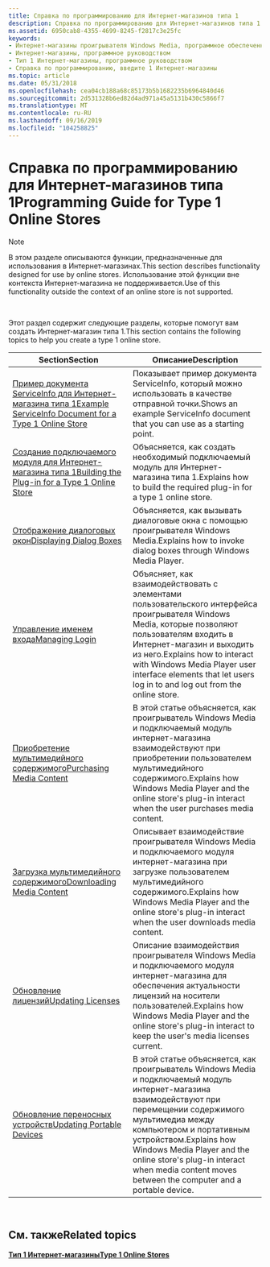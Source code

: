 ```yaml
---
title: Справка по программированию для Интернет-магазинов типа 1
description: Справка по программированию для Интернет-магазинов типа 1
ms.assetid: 6950cab8-4355-4699-8245-f2817c3e25fc
keywords:
- Интернет-магазины проигрывателя Windows Media, программное обеспеченное программирование
- Интернет-магазины, программное руководством
- Тип 1 Интернет-магазины, программное руководством
- Справка по программированию, введите 1 Интернет-магазины
ms.topic: article
ms.date: 05/31/2018
ms.openlocfilehash: cea04cb188a68c85173b5b1682235b6964840d46
ms.sourcegitcommit: 2d531328b6ed82d4ad971a45a5131b430c5866f7
ms.translationtype: MT
ms.contentlocale: ru-RU
ms.lasthandoff: 09/16/2019
ms.locfileid: "104258825"
---
```

# <a name="programming-guide-for-type-1-online-stores"></a><span data-ttu-id="50a02-107">Справка по программированию для Интернет-магазинов типа 1</span><span class="sxs-lookup"><span data-stu-id="50a02-107">Programming Guide for Type 1 Online Stores</span></span>

> [!Note]  
> <span data-ttu-id="50a02-108">В этом разделе описываются функции, предназначенные для использования в Интернет-магазинах.</span><span class="sxs-lookup"><span data-stu-id="50a02-108">This section describes functionality designed for use by online stores.</span></span> <span data-ttu-id="50a02-109">Использование этой функции вне контекста Интернет-магазина не поддерживается.</span><span class="sxs-lookup"><span data-stu-id="50a02-109">Use of this functionality outside the context of an online store is not supported.</span></span>

 

<span data-ttu-id="50a02-110">Этот раздел содержит следующие разделы, которые помогут вам создать Интернет-магазин типа 1.</span><span class="sxs-lookup"><span data-stu-id="50a02-110">This section contains the following topics to help you create a type 1 online store.</span></span>



| <span data-ttu-id="50a02-111">Section</span><span class="sxs-lookup"><span data-stu-id="50a02-111">Section</span></span>                                                                                                              | <span data-ttu-id="50a02-112">Описание</span><span class="sxs-lookup"><span data-stu-id="50a02-112">Description</span></span>                                                                                                                                    |
|----------------------------------------------------------------------------------------------------------------------|------------------------------------------------------------------------------------------------------------------------------------------------|
| [<span data-ttu-id="50a02-113">Пример документа ServiceInfo для Интернет-магазина типа 1</span><span class="sxs-lookup"><span data-stu-id="50a02-113">Example ServiceInfo Document for a Type 1 Online Store</span></span>](example-serviceinfo-document-for-a-type-1-online-store.md) | <span data-ttu-id="50a02-114">Показывает пример документа ServiceInfo, который можно использовать в качестве отправной точки.</span><span class="sxs-lookup"><span data-stu-id="50a02-114">Shows an example ServiceInfo document that you can use as a starting point.</span></span>                                                                    |
| [<span data-ttu-id="50a02-115">Создание подключаемого модуля для Интернет-магазина типа 1</span><span class="sxs-lookup"><span data-stu-id="50a02-115">Building the Plug-in for a Type 1 Online Store</span></span>](building-the-plug-in-for-a-type-1-online-store.md)                 | <span data-ttu-id="50a02-116">Объясняется, как создать необходимый подключаемый модуль для Интернет-магазина типа 1.</span><span class="sxs-lookup"><span data-stu-id="50a02-116">Explains how to build the required plug-in for a type 1 online store.</span></span>                                                                          |
| [<span data-ttu-id="50a02-117">Отображение диалоговых окон</span><span class="sxs-lookup"><span data-stu-id="50a02-117">Displaying Dialog Boxes</span></span>](displaying-dialog-boxes.md)                                                               | <span data-ttu-id="50a02-118">Объясняется, как вызывать диалоговые окна с помощью проигрывателя Windows Media.</span><span class="sxs-lookup"><span data-stu-id="50a02-118">Explains how to invoke dialog boxes through Windows Media Player.</span></span>                                                                              |
| [<span data-ttu-id="50a02-119">Управление именем входа</span><span class="sxs-lookup"><span data-stu-id="50a02-119">Managing Login</span></span>](managing-login.md)                                                                                 | <span data-ttu-id="50a02-120">Объясняет, как взаимодействовать с элементами пользовательского интерфейса проигрывателя Windows Media, которые позволяют пользователям входить в Интернет-магазин и выходить из него.</span><span class="sxs-lookup"><span data-stu-id="50a02-120">Explains how to interact with Windows Media Player user interface elements that let users log in to and log out from the online store.</span></span>         |
| [<span data-ttu-id="50a02-121">Приобретение мультимедийного содержимого</span><span class="sxs-lookup"><span data-stu-id="50a02-121">Purchasing Media Content</span></span>](purchasing-media-content.md)                                                             | <span data-ttu-id="50a02-122">В этой статье объясняется, как проигрыватель Windows Media и подключаемый модуль интернет-магазина взаимодействуют при приобретении пользователем мультимедийного содержимого.</span><span class="sxs-lookup"><span data-stu-id="50a02-122">Explains how Windows Media Player and the online store's plug-in interact when the user purchases media content.</span></span>                               |
| [<span data-ttu-id="50a02-123">Загрузка мультимедийного содержимого</span><span class="sxs-lookup"><span data-stu-id="50a02-123">Downloading Media Content</span></span>](downloading-media-content.md)                                                           | <span data-ttu-id="50a02-124">Описывает взаимодействие проигрывателя Windows Media и подключаемого модуля интернет-магазина при загрузке пользователем мультимедийного содержимого.</span><span class="sxs-lookup"><span data-stu-id="50a02-124">Explains how Windows Media Player and the online store's plug-in interact when the user downloads media content.</span></span>                               |
| [<span data-ttu-id="50a02-125">Обновление лицензий</span><span class="sxs-lookup"><span data-stu-id="50a02-125">Updating Licenses</span></span>](updating-licenses.md)                                                                           | <span data-ttu-id="50a02-126">Описание взаимодействия проигрывателя Windows Media и подключаемого модуля интернет-магазина для обеспечения актуальности лицензий на носители пользователей.</span><span class="sxs-lookup"><span data-stu-id="50a02-126">Explains how Windows Media Player and the online store's plug-in interact to keep the user's media licenses current.</span></span>                           |
| [<span data-ttu-id="50a02-127">Обновление переносных устройств</span><span class="sxs-lookup"><span data-stu-id="50a02-127">Updating Portable Devices</span></span>](updating-portable-devices.md)                                                           | <span data-ttu-id="50a02-128">В этой статье объясняется, как проигрыватель Windows Media и подключаемый модуль интернет-магазина взаимодействуют при перемещении содержимого мультимедиа между компьютером и портативным устройством.</span><span class="sxs-lookup"><span data-stu-id="50a02-128">Explains how Windows Media Player and the online store's plug-in interact when media content moves between the computer and a portable device.</span></span> |



 

## <a name="related-topics"></a><span data-ttu-id="50a02-129">См. также</span><span class="sxs-lookup"><span data-stu-id="50a02-129">Related topics</span></span>

<dl> <dt>

[<span data-ttu-id="50a02-130">**Тип 1 Интернет-магазины**</span><span class="sxs-lookup"><span data-stu-id="50a02-130">**Type 1 Online Stores**</span></span>](type-1-online-stores.md)
</dt> </dl>

 

 




